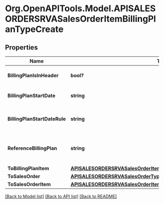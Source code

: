 # Org.OpenAPITools.Model.APISALESORDERSRVASalesOrderItemBillingPlanTypeCreate

## Properties

Name | Type | Description | Notes
------------ | ------------- | ------------- | -------------
**BillingPlanIsInHeader** | **bool?** | Indicator for Billing Plan on Header | [optional] 
**BillingPlanStartDate** | **string** | Start Date of Billing/Invoicing Plan | [optional] 
**BillingPlanStartDateRule** | **string** | Rule for Origin of Start Date of Billing/Invoicing Plan | [optional] 
**ReferenceBillingPlan** | **string** | Reference Billing Plan Number / Invoicing Plan Number | [optional] 
**ToBillingPlanItem** | [**APISALESORDERSRVASalesOrderItemBillingPlanTypeCreateToBillingPlanItem**](APISALESORDERSRVASalesOrderItemBillingPlanTypeCreateToBillingPlanItem.md) |  | [optional] 
**ToSalesOrder** | [**APISALESORDERSRVASalesOrderTypeCreate**](APISALESORDERSRVASalesOrderTypeCreate.md) |  | [optional] 
**ToSalesOrderItem** | [**APISALESORDERSRVASalesOrderItemTypeCreate**](APISALESORDERSRVASalesOrderItemTypeCreate.md) |  | [optional] 

[[Back to Model list]](../README.md#documentation-for-models) [[Back to API list]](../README.md#documentation-for-api-endpoints) [[Back to README]](../README.md)

